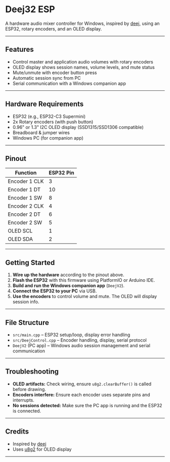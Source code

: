 # Deej32 ESP

A hardware audio mixer controller for Windows, inspired by [deej](https://github.com/omriharel/deej), using an ESP32, rotary encoders, and an OLED display.

---

## Features

- Control master and application audio volumes with rotary encoders
- OLED display shows session names, volume levels, and mute status
- Mute/unmute with encoder button press
- Automatic session sync from PC
- Serial communication with a Windows companion app

---

## Hardware Requirements

- ESP32 (e.g., ESP32-C3 Supermini)
- 2x Rotary encoders (with push button)
- 0.96" or 1.3" I2C OLED display (SSD1315/SSD1306 compatible)
- Breadboard & jumper wires
- Windows PC (for companion app)

---

## Pinout

| Function         | ESP32 Pin |
|------------------|-----------|
| Encoder 1 CLK    | 3         |
| Encoder 1 DT     | 10        |
| Encoder 1 SW     | 8         |
| Encoder 2 CLK    | 4         |
| Encoder 2 DT     | 6         |
| Encoder 2 SW     | 5         |
| OLED SCL         | 1         |
| OLED SDA         | 2         |

---

## Getting Started

1. **Wire up the hardware** according to the pinout above.
2. **Flash the ESP32** with this firmware using PlatformIO or Arduino IDE.
3. **Build and run the Windows companion app** (`DeejV2`).
4. **Connect the ESP32 to your PC** via USB.
5. **Use the encoders** to control volume and mute. The OLED will display session info.

---

## File Structure

- `src/main.cpp` – ESP32 setup/loop, display error handling
- `src/DeejControl.cpp` – Encoder handling, display, serial protocol
- `DeejV2` (PC app) – Windows audio session management and serial communication

---

## Troubleshooting

- **OLED artifacts:** Check wiring, ensure `u8g2.clearBuffer()` is called before drawing.
- **Encoders interfere:** Ensure each encoder uses separate pins and interrupts.
- **No sessions detected:** Make sure the PC app is running and the ESP32 is connected.

---

## Credits

- Inspired by [deej](https://github.com/omriharel/deej)
- Uses [u8g2](https://github.com/olikraus/u8g2) for OLED display

---

##
